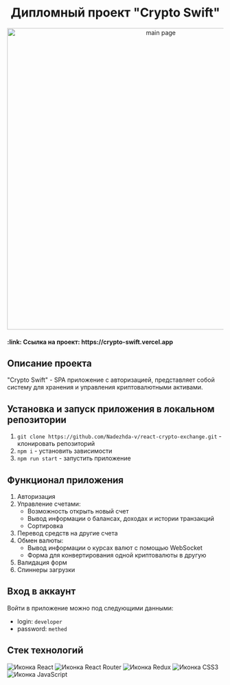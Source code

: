 <h1 align="center">Дипломный проект "Crypto Swift"</h1>

<div align="center">
  <img width="700" src="https://github.com/Nadezhda-v/react-crypto-exchange/assets/109743172/2d342cde-3e14-4304-ad9f-65383c5f2a5d" alt="main page">
</div>

<h4>:link: Ссылка на проект: https://crypto-swift.vercel.app</h4>

<h2>Описание проекта</h2>
"Crypto Swift" - SPA приложение с авторизацией, представляет собой систему для хранения и управления криптовалютными активами.
<br>

<h2>Установка и запуск приложения в локальном репозитории</h2>

1. `git clone https://github.com/Nadezhda-v/react-crypto-exchange.git` - клонировать репозиторий
2. `npm i` - установить зависимости
3. `npm run start` - запустить приложение

<h2>Функционал приложения</h2>

1) Авторизация
2) Управление счетами:
   - Возможность открыть новый счет
   - Вывод информации о балансах, доходах и истории транзакций
   - Сортировка
3) Перевод средств на другие счета
4) Обмен валюты:
   - Вывод информации о курсах валют с помощью WebSocket
   - Форма для конвертирования одной криптовалюты в другую
5) Валидация форм
6) Спиннеры загрузки

<h2>Вход в аккаунт</h2>
Войти в приложение можно под следующими данными:

  - login: `developer`
  - password: `methed`

<h2>Стек технологий</h2>
<span>
  <img src="https://img.shields.io/badge/React-20232A?style=for-the-badge&logo=react&logoColor=61DAFB" alt="Иконка React">
  <img src="https://img.shields.io/badge/React_Router-CA4245?style=for-the-badge&logo=react-router&logoColor=white" alt="Иконка React Router">
  <img src="https://img.shields.io/badge/Redux-593D88?style=for-the-badge&logo=redux&logoColor=white" alt="Иконка Redux">
  <img src="https://img.shields.io/badge/CSS3-1572B6?style=for-the-badge&logo=css3&logoColor=white" alt="Иконка CSS3">
  <img src="https://img.shields.io/badge/JavaScript-323330?style=for-the-badge&logo=javascript&logoColor=F7DF1E" alt="Иконка JavaScript">
</span>
